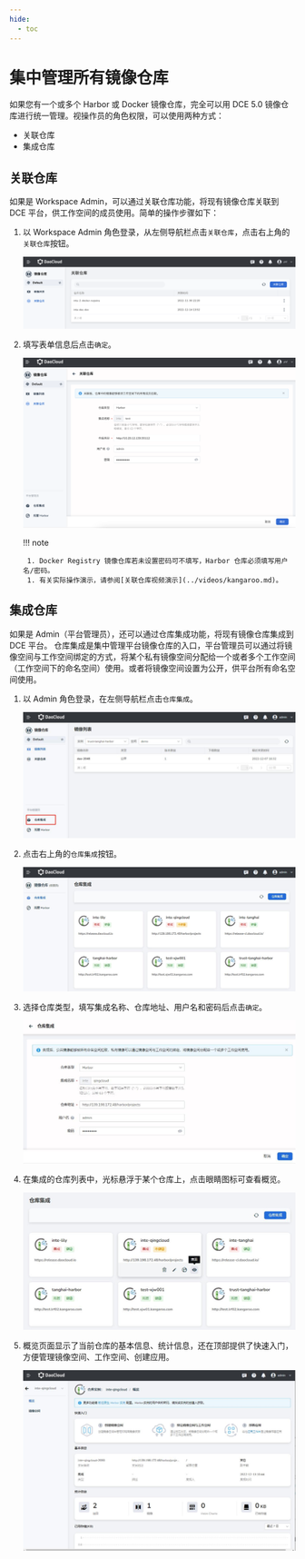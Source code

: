 ```yaml
---
hide:
  - toc
---
```


# 集中管理所有镜像仓库

如果您有一个或多个 Harbor 或 Docker 镜像仓库，完全可以用 DCE 5.0 镜像仓库进行统一管理。视操作员的角色权限，可以使用两种方式：

- 关联仓库
- 集成仓库

## 关联仓库

如果是 Workspace Admin，可以通过关联仓库功能，将现有镜像仓库关联到 DCE 平台，供工作空间的成员使用。简单的操作步骤如下：

1. 以 Workspace Admin 角色登录，从左侧导航栏点击`关联仓库`，点击右上角的`关联仓库`按钮。

    ![关联仓库](../images/relate02.png)

1. 填写表单信息后点击`确定`。

    ![填写表单](../images/relate03.png)

    !!! note

        1. Docker Registry 镜像仓库若未设置密码可不填写，Harbor 仓库必须填写用户名/密码。
        1. 有关实际操作演示，请参阅[关联仓库视频演示](../videos/kangaroo.md)。

## 集成仓库

如果是 Admin（平台管理员），还可以通过仓库集成功能，将现有镜像仓库集成到 DCE 平台。
仓库集成是集中管理平台镜像仓库的入口，平台管理员可以通过将镜像空间与工作空间绑定的方式，将某个私有镜像空间分配给一个或者多个工作空间（工作空间下的命名空间）使用。或者将镜像空间设置为公开，供平台所有命名空间使用。

1. 以 Admin 角色登录，在左侧导航栏点击`仓库集成`。

    ![仓库集成](../images/interg01.jpg)

1. 点击右上角的`仓库集成`按钮。

    ![仓库集成](../images/interg02.jpg)

1. 选择仓库类型，填写集成名称、仓库地址、用户名和密码后点击`确定`。

    ![填写表单](../images/interg03.jpg)

1. 在集成的仓库列表中，光标悬浮于某个仓库上，点击眼睛图标可查看概览。

    ![查看概览](../images/interg04.jpg)

1. 概览页面显示了当前仓库的基本信息、统计信息，还在顶部提供了快速入门，方便管理镜像空间、工作空间、创建应用。

    ![查看概览](../images/interg05.jpg)

